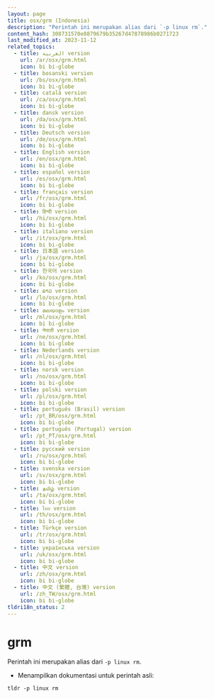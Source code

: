 ```yaml
---
layout: page
title: osx/grm (Indonesia)
description: "Perintah ini merupakan alias dari `-p linux rm`."
content_hash: 308731570e8879679b35267d47878986b0271723
last_modified_at: 2023-11-12
related_topics:
  - title: العربية version
    url: /ar/osx/grm.html
    icon: bi bi-globe
  - title: bosanski version
    url: /bs/osx/grm.html
    icon: bi bi-globe
  - title: català version
    url: /ca/osx/grm.html
    icon: bi bi-globe
  - title: dansk version
    url: /da/osx/grm.html
    icon: bi bi-globe
  - title: Deutsch version
    url: /de/osx/grm.html
    icon: bi bi-globe
  - title: English version
    url: /en/osx/grm.html
    icon: bi bi-globe
  - title: español version
    url: /es/osx/grm.html
    icon: bi bi-globe
  - title: français version
    url: /fr/osx/grm.html
    icon: bi bi-globe
  - title: हिन्दी version
    url: /hi/osx/grm.html
    icon: bi bi-globe
  - title: italiano version
    url: /it/osx/grm.html
    icon: bi bi-globe
  - title: 日本語 version
    url: /ja/osx/grm.html
    icon: bi bi-globe
  - title: 한국어 version
    url: /ko/osx/grm.html
    icon: bi bi-globe
  - title: ລາວ version
    url: /lo/osx/grm.html
    icon: bi bi-globe
  - title: മലയാളം version
    url: /ml/osx/grm.html
    icon: bi bi-globe
  - title: नेपाली version
    url: /ne/osx/grm.html
    icon: bi bi-globe
  - title: Nederlands version
    url: /nl/osx/grm.html
    icon: bi bi-globe
  - title: norsk version
    url: /no/osx/grm.html
    icon: bi bi-globe
  - title: polski version
    url: /pl/osx/grm.html
    icon: bi bi-globe
  - title: português (Brasil) version
    url: /pt_BR/osx/grm.html
    icon: bi bi-globe
  - title: português (Portugal) version
    url: /pt_PT/osx/grm.html
    icon: bi bi-globe
  - title: русский version
    url: /ru/osx/grm.html
    icon: bi bi-globe
  - title: svenska version
    url: /sv/osx/grm.html
    icon: bi bi-globe
  - title: தமிழ் version
    url: /ta/osx/grm.html
    icon: bi bi-globe
  - title: ไทย version
    url: /th/osx/grm.html
    icon: bi bi-globe
  - title: Türkçe version
    url: /tr/osx/grm.html
    icon: bi bi-globe
  - title: українська version
    url: /uk/osx/grm.html
    icon: bi bi-globe
  - title: 中文 version
    url: /zh/osx/grm.html
    icon: bi bi-globe
  - title: 中文 (繁體, 台灣) version
    url: /zh_TW/osx/grm.html
    icon: bi bi-globe
tldri18n_status: 2
---
```

# grm

Perintah ini merupakan alias dari `-p linux rm`.

- Menampilkan dokumentasi untuk perintah asli:

`tldr -p linux rm`
